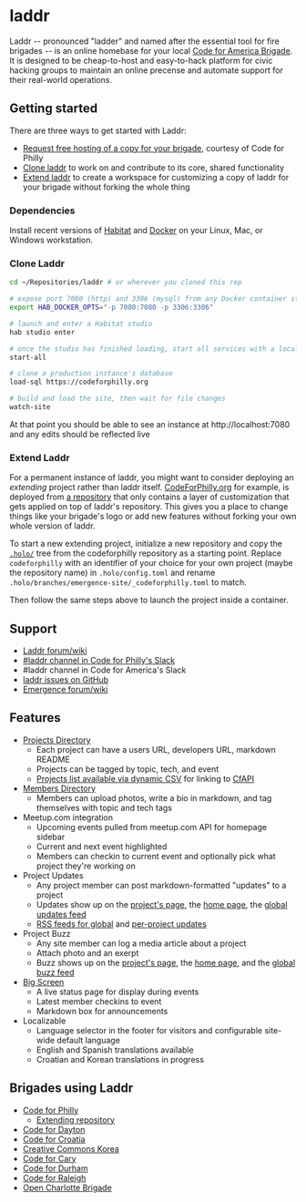 # laddr

Laddr -- pronounced "ladder" and named after the essential tool for fire brigades -- is an online homebase for your local [Code for America Brigade](http://brigade.codeforamerica.org). It is designed to be cheap-to-host and easy-to-hack platform for civic hacking groups to maintain an online precense and automate support for their real-world operations.

## Getting started

There are three ways to get started with Laddr:

- [Request free hosting of a copy for your brigade](http://forum.laddr.us/c/hosting-requests), courtesy of Code for Philly
- [Clone laddr](#clone-laddr) to work on and contribute to its core, shared functionality
- [Extend laddr](#extend-laddr) to create a workspace for customizing a copy of laddr for your brigade without forking the whole thing

### Dependencies

Install recent versions of [Habitat](http://habitat.sh) and [Docker](https://www.docker.com/) on your Linux, Mac, or Windows workstation.

### Clone Laddr

```bash
cd ~/Repositories/laddr # or wherever you cloned this rep

# expose port 7080 (http) and 3306 (mysql) from any Docker container started by Habitat
export HAB_DOCKER_OPTS="-p 7080:7080 -p 3306:3306"

# launch and enter a Habitat studio
hab studio enter

# once the studio has finished loading, start all services with a local database
start-all

# clone a production instance's database
load-sql https://codeforphilly.org

# build and load the site, then wait for file changes
watch-site
```

At that point you should be able to see an instance at http://localhost:7080 and any edits should be reflected live

### Extend Laddr

For a permanent instance of laddr, you might want to consider deploying an *extending* project rather than laddr itself. [CodeForPhilly.org](https://codeforphilly.org) for example, is deployed from [a repository](https://github.com/CodeForPhilly/codeforphilly.org) that only contains a layer of customization that gets applied on top of laddr's repository. This gives you a place to change things like your brigade's logo or add new features without forking your own whole version of laddr.

To start a new extending project, initialize a new repository and copy the [`.holo/`](https://github.com/CodeForPhilly/codeforphilly.org/tree/develop/.holo) tree from the codeforphilly repository as a starting point. Replace `codeforphilly` with an identifier of your choice for your own project (maybe the repository name) in `.holo/config.toml` and rename `.holo/branches/emergence-site/_codeforphilly.toml` to match.

Then follow the same steps above to launch the project inside a container.

## Support

- [Laddr forum/wiki](http://forum.laddr.us/)
- [#laddr channel in Code for Philly's Slack](https://codeforphilly.org/chat/laddr)
- #laddr channel in Code for America's Slack
- [laddr issues on GitHub](https://github.com/CodeForPhilly/laddr/issues)
- [Emergence forum/wiki](http://forum.emr.ge)

## Features

- [Projects Directory]
  - Each project can have a users URL, developers URL, markdown README
  - Projects can be tagged by topic, tech, and event
  - [Projects list available via dynamic CSV] for linking to [CfAPI](https://github.com/codeforamerica/cfapi)
- [Members Directory]
  - Members can upload photos, write a bio in markdown, and tag themselves with topic and tech tags
- Meetup.com integration
  - Upcoming events pulled from meetup.com API for homepage sidebar
  - Current and next event highlighted
  - Members can checkin to current event and optionally pick what project they're working on
- Project Updates
  - Any project member can post markdown-formatted "updates" to a project
  - Updates show up on the [project's page], the [home page], the [global updates feed]
  - [RSS feeds for global] and [per-project updates]
- Project Buzz
  - Any site member can log a media article about a project
  - Attach photo and an exerpt
  - Buzz shows up on the [project's page], the [home page], and the [global buzz feed]
- [Big Screen]
  - A live status page for display during events
  - Latest member checkins to event
  - Markdown box for announcements
- Localizable
  - Language selector in the footer for visitors and configurable site-wide default language
  - English and Spanish translations available
  - Croatian and Korean translations in progress

## Brigades using Laddr

- [Code for Philly](http://codeforphilly.org)
  - [Extending repository](https://github.com/CodeForPhilly/codeforphilly.org)
- [Code for Dayton](http://codefordayton.org)
- [Code for Croatia](http://codeforcroatia.org)
- [Creative Commons Korea](http://labs.cckorea.org/)
- [Code for Cary](http://www.codeforcary.org/)
- [Code for Durham](http://codefordurham.com/)
- [Code for Raleigh](http://www.codeforraleigh.com/)
- [Open Charlotte Brigade](https://brigade.opencharlotte.org/)

[Projects Directory]: http://codeforphilly.org/projects
[Projects list available via dynamic CSV]: http://codeforphilly.org/projects.csv
[Members Directory]: http://codeforphilly.org/people
[project's page]: http://codeforphilly.org/projects/Bike_Route_Tracker
[home page]: http://codeforphilly.org
[global updates feed]: http://codeforphilly.org/project-updates
[RSS feeds for global]: http://codeforphilly.org/project-updates?format=rss
[per-project updates]: http://codeforphilly.org/project-updates?format=rss&ProjectID=40
[global buzz feed]: http://codeforphilly.org/project-buzz
[Big Screen]: http://codeforphilly.org/bigscreen
